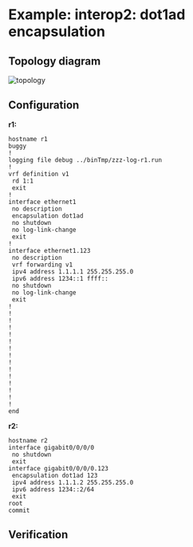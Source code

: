 # Example: interop2: dot1ad encapsulation

## **Topology diagram**

![topology](/img/intop2-eth03.tst.png)

## **Configuration**

**r1:**
```
hostname r1
buggy
!
logging file debug ../binTmp/zzz-log-r1.run
!
vrf definition v1
 rd 1:1
 exit
!
interface ethernet1
 no description
 encapsulation dot1ad
 no shutdown
 no log-link-change
 exit
!
interface ethernet1.123
 no description
 vrf forwarding v1
 ipv4 address 1.1.1.1 255.255.255.0
 ipv6 address 1234::1 ffff::
 no shutdown
 no log-link-change
 exit
!
!
!
!
!
!
!
!
!
!
!
!
!
!
!
end
```

**r2:**
```
hostname r2
interface gigabit0/0/0/0
 no shutdown
 exit
interface gigabit0/0/0/0.123
 encapsulation dot1ad 123
 ipv4 address 1.1.1.2 255.255.255.0
 ipv6 address 1234::2/64
 exit
root
commit
```

## **Verification**
